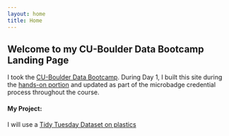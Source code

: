 ```yaml
---
layout: home
title: Home
---
```


## Welcome to my CU-Boulder Data Bootcamp Landing Page 
I took the [CU-Boulder Data Bootcamp](https://cu-boulder-crdds.github.io/data_bootcamp/). During Day 1, I built this site during the [hands-on portion](https://cu-boulder-crdds.github.io/data_bootcamp/GH_Pages_Materials/GH-Pages-Hands-On.html) and updated as part of the microbadge credential process throughout the course.  


#### My Project:
I will use a [Tidy Tuesday Dataset on plastics](https://github.com/sarahsauve/TidyTuesdays/blob/master/BFFPDashboard/BlogPost.md) 
